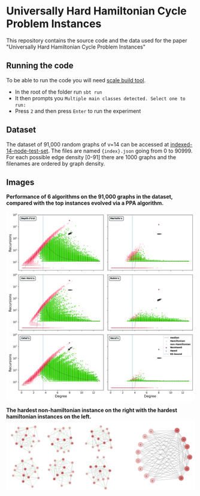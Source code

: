 # Universally Hard Hamiltonian Cycle Problem Instances
This repository contains the source code and the data used for the paper "Universally Hard Hamiltonian Cycle Problem Instances"

## Running the code
To be able to run the code you will need [scale build tool](https://www.scala-sbt.org).

- In the root of the folder run `sbt run`
- It then prompts you `Multiple main classes detected. Select one to run:`
- Press `2` and then press `Enter` to run the experiment

## Dataset
The dataset of 91,000 random graphs of v=14 can be accessed at [indexed-14-node-test-set](src/main/resources/indexed-14-node-test-set).
The files are named `{index}.json` going from 0 to 90999. For each possible edge density [0-91] there are 1000 graphs and the filenames
are ordered by graph density.

## Images
**Performance of 6 algorithms on the 91,000 graphs in the dataset, compared with the top instances evolved via a PPA algorithm.**

![recursions](images/figure_2.png)

**The hardest non-hamiltonian instance on the right with the hardest hamiltonian instances on the left.**
![recursions](images/graphs.png)